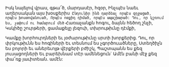 
Իսկ նայելով վրաս, գթա՜ծ, մարդասէր, հզօր,
Ինչպէս նաեւ աղերսական այս խօսքերիս`
Ընդունիր ինձ դարձեալ որպէս զղջացած, որպէս
խոստովանուած,
Որպէս ոտքիդ դիմած, որպէս ապաշխարած:
Դու, որ կշռում ես, չափում ու համարում մեծ`
Հառաչանքն հոգու, ձայնն հեծող շնչի,
Կսկիծը շուրթերի, ցամաքելը լեզուի, տխրութիւնը
դէմքի,


Կամքը խորհուրդների եւ յօժարութիւնը սրտի
խորքերից.
Դու, որ փրկութիւնն ես հոգիների
Եւ տեսնում ես չգործուածները,
Ստեղծիչն ես բոլորի եւ աներեւոյթ վէրքերի բժիշկ,
Պաշտպանն ես քեզ յուսացողների
Եւ բարեխնամ տէր ամենեցուն`
Ամէն բանի մէջ քեզ փա՜ռք յաւիտեան. ամէն:


